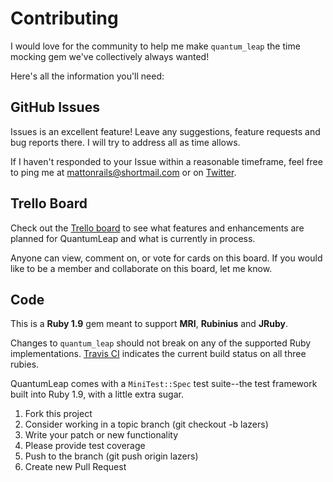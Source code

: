 # Contributing

I would love for the community to help me make `quantum_leap` the time mocking
gem we've collectively always wanted!

Here's all the information you'll need:

## GitHub Issues

Issues is an excellent feature! Leave any suggestions, feature requests and bug
reports there. I will try to address all as time allows.

If I haven't responded to your Issue within a reasonable timeframe, feel free
to ping me at <mattonrails@shortmail.com> or on
[Twitter](http://twitter.com/mattonrails).

## Trello Board

Check out the [Trello
board](https://trello.com/board/quantumleap/4fc55ee290d3e95063cfc925) to see
what features and enhancements are planned for QuantumLeap and what is
currently in process.

Anyone can view, comment on, or vote for cards on this board. If you would like
to be a member and collaborate on this board, let me know.

## Code

This is a **Ruby 1.9** gem meant to support **MRI**, **Rubinius** and
**JRuby**.

Changes to `quantum_leap` should not break on any of the supported Ruby
implementations. [Travis CI](http://travis-ci.org/#!/mattonrails/quantum_leap)
indicates the current build status on all three rubies.

QuantumLeap comes with a `MiniTest::Spec` test suite--the test framework built
into Ruby 1.9, with a little extra sugar.

1. Fork this project
2. Consider working in a topic branch (git checkout -b lazers)
3. Write your patch or new functionality
4. Please provide test coverage
5. Push to the branch (git push origin lazers)
6. Create new Pull Request

